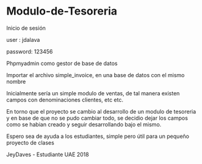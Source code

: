 # Modulo-de-Tesoreria

Inicio de sesión

user : jdalava

password: 123456

Phpmyadmin como gestor de base de datos

Importar el archivo simple_invoice, en una base de datos con el mismo nombre

Inicialmente sería un simple modulo de ventas, de tal manera existen campos con denominaciones clientes, etc etc.

En torno que el proyecto se cambio al desarrollo de un modulo de tesoreria y en base de que no se pudo cambiar todo, se decidio dejar los campos como se habian creado y seguir desarrollando bajo el mismo.

Espero sea de ayuda a los estudiantes, simple pero útil para un pequeño proyecto de clases 

JeyDaves - Estudiante UAE  2018

